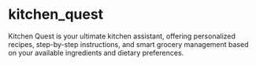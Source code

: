 # kitchen_quest
Kitchen Quest is your ultimate kitchen assistant, offering personalized recipes, step-by-step instructions, and smart grocery management based on your available ingredients and dietary preferences.
